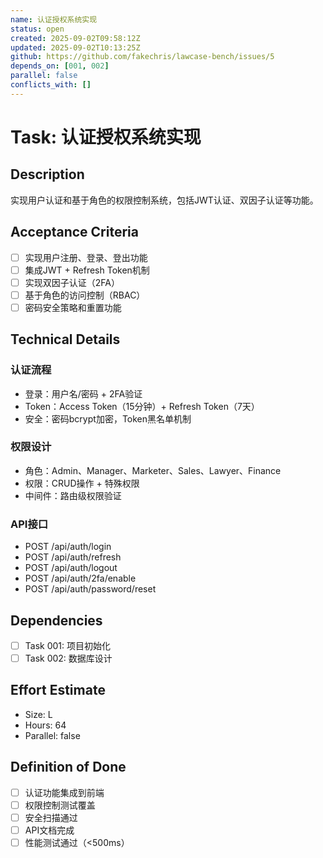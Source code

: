 ```yaml
---
name: 认证授权系统实现
status: open
created: 2025-09-02T09:58:12Z
updated: 2025-09-02T10:13:25Z
github: https://github.com/fakechris/lawcase-bench/issues/5
depends_on: [001, 002]
parallel: false
conflicts_with: []
---
```


# Task: 认证授权系统实现

## Description

实现用户认证和基于角色的权限控制系统，包括JWT认证、双因子认证等功能。

## Acceptance Criteria

- [ ] 实现用户注册、登录、登出功能
- [ ] 集成JWT + Refresh Token机制
- [ ] 实现双因子认证（2FA）
- [ ] 基于角色的访问控制（RBAC）
- [ ] 密码安全策略和重置功能

## Technical Details

### 认证流程

- 登录：用户名/密码 + 2FA验证
- Token：Access Token（15分钟）+ Refresh Token（7天）
- 安全：密码bcrypt加密，Token黑名单机制

### 权限设计

- 角色：Admin、Manager、Marketer、Sales、Lawyer、Finance
- 权限：CRUD操作 + 特殊权限
- 中间件：路由级权限验证

### API接口

- POST /api/auth/login
- POST /api/auth/refresh
- POST /api/auth/logout
- POST /api/auth/2fa/enable
- POST /api/auth/password/reset

## Dependencies

- [ ] Task 001: 项目初始化
- [ ] Task 002: 数据库设计

## Effort Estimate

- Size: L
- Hours: 64
- Parallel: false

## Definition of Done

- [ ] 认证功能集成到前端
- [ ] 权限控制测试覆盖
- [ ] 安全扫描通过
- [ ] API文档完成
- [ ] 性能测试通过（<500ms）
